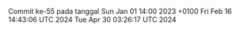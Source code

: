 Commit ke-55 pada tanggal Sun Jan 01 14:00 2023 +0100
Fri Feb 16 14:43:06 UTC 2024
Tue Apr 30 03:26:17 UTC 2024
